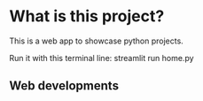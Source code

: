 # What is this project?
This is a web app to showcase python projects.

Run it with this terminal line: streamlit run home.py
## Web developments